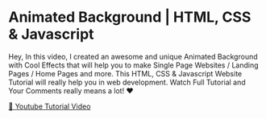 
# Animated Background | HTML, CSS & Javascript 

Hey,
In this video, I created an awesome and unique Animated Background with Cool Effects that will help you to make Single Page Websites / Landing Pages / Home Pages and more. This HTML, CSS & Javascript Website Tutorial will really help you in web development.
Watch Full Tutorial and Your Comments really means a lot! ❤



[🔴 Youtube Tutorial Video](https://youtu.be/7Cb19XSJBXs)


